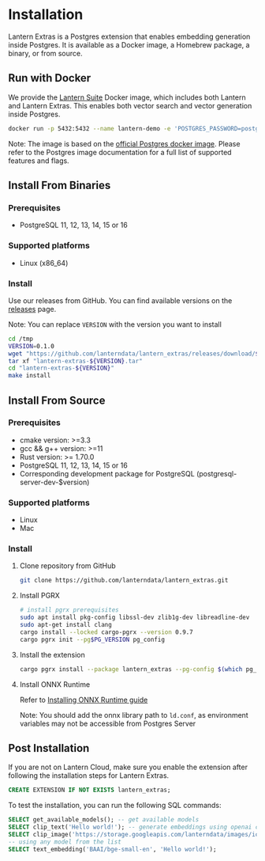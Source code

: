 # Installation

Lantern Extras is a Postgres extension that enables embedding generation inside Postgres. It is available as a Docker image, a Homebrew package, a binary, or from source.

## Run with Docker

We provide the [Lantern Suite](https://hub.docker.com/r/lanterndata/lantern-suite/tags) Docker image, which includes both Lantern and Lantern Extras. This enables both vector search and vector generation inside Postgres.

```bash
docker run -p 5432:5432 --name lantern-demo -e 'POSTGRES_PASSWORD=postgres' -d lanterndata/lantern-suite:latest-pg15
```

Note: The image is based on the [official Postgres docker image](https://hub.docker.com/%5F/postgres). Please refer to the Postgres image documentation for a full list of supported features and flags.

## Install From Binaries

### Prerequisites

- PostgreSQL 11, 12, 13, 14, 15 or 16

### Supported platforms

- Linux (x86_64)

### Install

Use our releases from GitHub. You can find available versions on the [releases](https://github.com/lanterndata/lantern_extras/releases) page.

Note: You can replace `VERSION` with the version you want to install

```bash
cd /tmp
VERSION=0.1.0
wget "https://github.com/lanterndata/lantern_extras/releases/download/${VERSION}/lantern-extras-${VERSION}.tar"
tar xf "lantern-extras-${VERSION}.tar"
cd "lantern-extras-${VERSION}"
make install
```

## Install From Source

### Prerequisites

- cmake version: >=3.3
- gcc && g++ version: >=11
- Rust version: >= 1.70.0
- PostgreSQL 11, 12, 13, 14, 15 or 16
- Corresponding development package for PostgreSQL (postgresql-server-dev-$version)

### Supported platforms

- Linux
- Mac

### Install

1. Clone repository from GitHub

   ```bash
   git clone https://github.com/lanterndata/lantern_extras.git
   ```

2. Install PGRX

   ```bash
   # install pgrx prerequisites
   sudo apt install pkg-config libssl-dev zlib1g-dev libreadline-dev
   sudo apt-get install clang
   cargo install --locked cargo-pgrx --version 0.9.7
   cargo pgrx init --pg$PG_VERSION pg_config
   ```

3. Install the extension

   ```bash
   cargo pgrx install --package lantern_extras --pg-config $(which pg_config)
   ```

4. Install ONNX Runtime

   Refer to [Installing ONNX Runtime guide](/docs/lantern-cli/install#install-onnx-runtime)

   Note: You should add the onnx library path to `ld.conf`, as environment variables may not be accessible from Postgres Server

## Post Installation

If you are not on Lantern Cloud, make sure you enable the extension after following the installation steps for Lantern Extras.

```sql
CREATE EXTENSION IF NOT EXISTS lantern_extras;
```

To test the installation, you can run the following SQL commands:

```sql
SELECT get_available_models(); -- get available models
SELECT clip_text('Hello world!'); -- generate embeddings using openai clip model (textual)
SELECT clip_image('https://storage.googleapis.com/lanterndata/images/icon100x100.png'); -- generate embeddings using openai clip model (visual)
-- using any model from the list
SELECT text_embedding('BAAI/bge-small-en', 'Hello world!');
```

